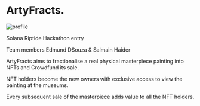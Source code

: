 # ArtyFracts.   
![profile](https://user-images.githubusercontent.com/861675/158709515-77d32bed-2035-4e80-872f-6f52c72e0198.png)



Solana Riptide Hackathon entry 

Team members 
Edmund DSouza &  Salmain Haider 

ArtyFracts aims to fractionalise a real physical masterpiece painting into NFTs and Crowdfund its sale.

NFT holders become the new owners with exclusive access to view the painting at the museums.

Every subsequent sale of the masterpiece adds value to all the NFT holders.


